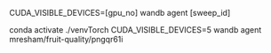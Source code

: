 CUDA_VISIBLE_DEVICES=[gpu_no] wandb agent [sweep_id]

conda activate ./venvTorch
CUDA_VISIBLE_DEVICES=5 wandb agent mresham/fruit-quality/pngqr61i